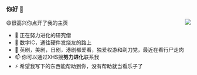 ### 你好 👋

<img align="right" src="https://github-readme-stats.vercel.app/api?username=ZhongFuCheng3y&show_icons=true&icon_color=CE1D2D&text_color=718096&bg_color=ffffff&hide_title=true" />


😄很高兴你点开了我的主页

- 🔭 正在努力进化的研究僧
- 🌱 数字IC，通往硬件发烧友的路上
- 👯 英剧，美剧，日剧，港剧都爱看，独爱权游和剃刀党，最近在看行尸走肉
- 📫 你可以通过XHS搜**努力进化**联系我
- ⚡ 希望我写下的东西能帮助到你，没有帮助就当看乐子了
